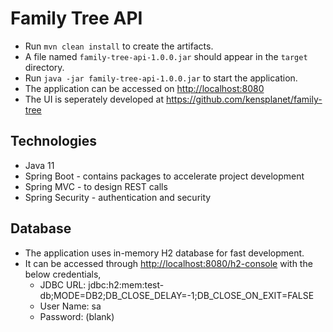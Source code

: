 # Family Tree API

* Run `mvn clean install` to create the artifacts.
* A file named `family-tree-api-1.0.0.jar` should appear in the `target` directory.
* Run `java -jar family-tree-api-1.0.0.jar` to start the application.
* The application can be accessed on [http://localhost:8080](http://localhost:8000)
* The UI is seperately developed at https://github.com/kensplanet/family-tree

## Technologies
* Java 11 
* Spring Boot - contains packages to accelerate project development
* Spring MVC - to design REST calls
* Spring Security - authentication and security

## Database
* The application uses in-memory H2 database for fast development.
* It can be accessed through [http://localhost:8080/h2-console](http://localhost:8000/h2-console) with the below credentials,
  * JDBC URL: jdbc:h2:mem:test-db;MODE=DB2;DB_CLOSE_DELAY=-1;DB_CLOSE_ON_EXIT=FALSE
  * User Name: sa
  * Password: (blank)
